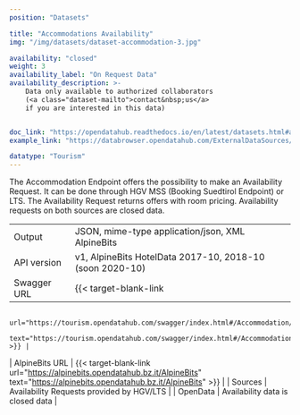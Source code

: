 ```yaml
---
position: "Datasets"

title: "Accommodations Availability"
img: "/img/datasets/dataset-accommodation-3.jpg"

availability: "closed"
weight: 3
availability_label: "On Request Data"
availability_description: >-
    Data only available to authorized collaborators
    (<a class="dataset-mailto">contact&nbsp;us</a>
    if you are interested in this data)


doc_link: "https://opendatahub.readthedocs.io/en/latest/datasets.html#accommodation-dataset"
example_link: "https://databrowser.opendatahub.com/ExternalDataSources/AccommodationSimpleList"

datatype: "Tourism"
---
```


The Accommodation Endpoint offers the possibility to make an Availability Request.
It can be done through HGV MSS (Booking Suedtirol Endpoint) or LTS. The Availability Request returns offers with room pricing. Availability requests on both sources are closed data.

|                |                                                                                                    |
| :------------- | -------------------------------------------------------------------------------------------------- |
| Output         | JSON, mime-type application/json, XML AlpineBits                                                   |
| API version    | v1, AlpineBits HotelData 2017-10, 2018-10 (soon 2020-10)                                           |
| Swagger URL    | {{< target-blank-link
                        url="https://tourism.opendatahub.com/swagger/index.html#/Accommodation/post_v1_AccommodationAvailable"
                        text="https://tourism.opendatahub.com/swagger/index.html#/Accommodation/post_v1_AccommodationAvailable" >}} |
| AlpineBits URL | {{< target-blank-link
                        url="https://alpinebits.opendatahub.bz.it/AlpineBits"
                        text="https://alpinebits.opendatahub.bz.it/AlpineBits" >}}                                                   |
| Sources        | Availability Requests provided by HGV/LTS                                   |
| OpenData       | Availability data is closed data  |
